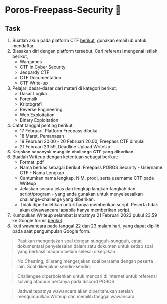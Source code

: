 # Poros-Freepass-Security 🔐
## Task
1. Buatlah akun pada platform CTF [berikut](https://s.ub.ac.id/freepass-poros-security-2023), gunakan email ub untuk mendaftar.
2. Biasakan diri dengan platform tersebut. Cari referensi mengenai istilah berikut,
	- Wargames
	- CTF in Cyber Security
	- Jeopardy CTF
	- CTF Documentation
	- CTF Write-up
3. Pelajari dasar-dasar dari materi di kategori berikut,
	- Dasar Logika
	- Forensik
	- Kriptografi
	- Reverse Engineering
	- Web Exploitation
	- Binary Exploitation
4. Catat tanggal penting berikut,
	- 17 Februari, Platform Freepass dibuka
	- 18 Maret, Pemanasan
	- 19 Februari 20.00 - 20 Februari 20.00, Freepass CTF dimulai
	- 21 Februari 23.59, Deadline Upload WriteUp
5. Kerjakan sebanyak mungkin challenge CTF yang diberikan.
6. Buatlah Writeup dengan ketentuan sebagai berikut:
	- Format .pdf
	- Nama berkas sebagai berikut: Freepass POROS Security - Username CTF - Nama Lengkap
	- Cantumkan nama lengkap, NIM, prodi, serta username CTF pada Writeup
	- Jelaskan secara jelas dan lengkap langkah-langkah dan script/program - yang anda gunakan untuk menyelsesaikan challange-challenge yang diberikan.
	- Tidak diperbolehkan untuk hanya memberikan script. Peserta tidak akan diwawancarai apabila hanya memberikan script.
7. Kumpulkan Writeup selambat lambatnya 21 Februari 2023 pukul 23.59 ke Google forms [berikut](https://forms.gle/x3e4TTjxEpSAWoiW8 "Google Form").
8. Ikuti wawancara pada tanggal 22 dan 23 malam hari, yang dapat dipilih pada saat pengumpulan Google form.

> Pastikan mengerjakan soal dengan sungguh-sungguh, catat dokumentasi penyelesaian dalam satu dokumen untuk setiap soal yang berhasil maupun belum selesai dikerjakan.

> No Cheating, dilarang mengerjakan soal bersama dengan peserta lain. Soal dikerjakan sendiri-sendiri.

> Challengee diperbolehkan untuk mencari di internet untuk referensi solving ataupun bertanya pada discord POROS

> Jadwal tepatnya wawancara akan diberitahukan setelah mengumpulkan Writeup dan memilih tanggal wawancara
